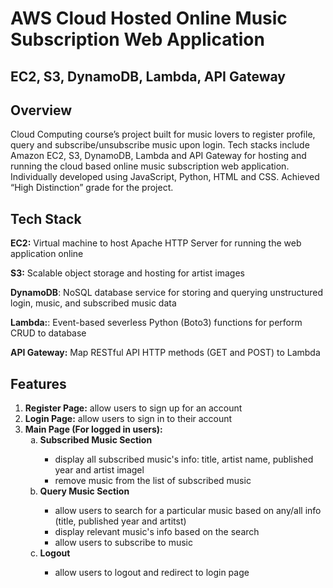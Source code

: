 <h1>AWS Cloud Hosted Online Music Subscription Web Application</h1>
<h2>EC2, S3, DynamoDB, Lambda, API Gateway</h2>

## Overview
Cloud Computing course’s project built for music lovers to register profile, query and subscribe/unsubscribe music upon login. Tech stacks include Amazon EC2, S3, DynamoDB, Lambda and API Gateway for hosting and running the cloud based online music subscription web application. Individually developed using JavaScript, Python, HTML and CSS. Achieved “High Distinction” grade for the project.

## Tech Stack
**EC2:** Virtual machine to host Apache HTTP Server for running the web application online

**S3:** Scalable object storage and hosting for artist images

**DynamoDB**: NoSQL database service for storing and querying unstructured login, music, and subscribed music data</h3>

**Lambda:**: Event-based severless Python (Boto3) functions for perform CRUD to database

**API Gateway:** Map RESTful API HTTP methods (GET and POST) to Lambda

## Features
1. **Register Page:** allow users to sign up for an account
2. **Login Page:** allow users to sign in to their account
3. **Main Page (For logged in users):**
    <ol type="a">
        <li><strong>Subscribed Music Section</strong></li>
        <ul>
            <li>display all subscribed music's info: title, artist name, published year and artist imagel</li>
            <li>remove music from the list of subscribed music</li>
        </ul>
        <li><strong>Query Music Section</strong></li>
        <ul>
            <li>allow users to search for a particular music based on any/all info (title, published year and artitst)</li>
            <li>display relevant music's info based on the search</li>
            <li>allow users to subscribe to music</li>
        </ul>
        <li><strong>Logout</strong></li>
        <ul>
            <li>allow users to logout and redirect to login page</li>
        </ul>
    </ol>
